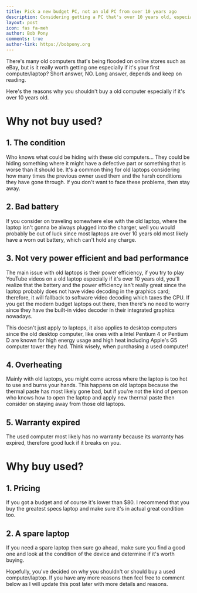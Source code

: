 ```yaml
---
title: Pick a new budget PC, not an old PC from over 10 years ago
description: Considering getting a PC that's over 10 years old, especially if its your first one? Think again.
layout: post
icon: fas fa-meh
author: Bob Pony
comments: true
author-link: https://bobpony.org
---
```

There's many old computers that's being flooded on online stores such as eBay, but is it really worth getting one especially if it's your first computer/laptop? Short answer, NO. Long answer, depends and keep on reading.

Here's the reasons why you shouldn't buy a old computer especially if it's over 10 years old.

# Why not buy used?

## 1. The condition
Who knows what could be hiding with these old computers... They could be hiding something where it might have a defective part or something that is worse than it should be. It's a common thing for old laptops considering how many times the previous owner used them and the harsh conditions they have gone through. If you don't want to face these problems, then stay away.

## 2. Bad battery
If you consider on traveling somewhere else with the old laptop, where the laptop isn't gonna be always plugged into the charger, well you would probably be out of luck since most laptops are over 10 years old most likely have a worn out battery, which can't hold any charge.

## 3. Not very power efficient and bad performance
The main issue with old laptops is their power efficiency, if you try to play YouTube videos on a old laptop especially if it's over 10 years old, you'll realize that the battery and the power efficiency isn't really great since the laptop probably does not have video decoding in the graphics card; therefore, it will fallback to software video decoding which taxes the CPU. If you get the modern budget laptops out there, then there's no need to worry since they have the built-in video decoder in their integrated graphics nowadays.

This doesn't just apply to laptops, it also applies to desktop computers since the old desktop computer, like ones with a Intel Pentium 4 or Pentium D are known for high energy usage and high heat including Apple's G5 computer tower they had. Think wisely, when purchasing a used computer!

## 4. Overheating
Mainly with old laptops, you might come across where the laptop is too hot to use and burns your hands. This happens on old laptops because the thermal paste has most likely gone bad, but if you're not the kind of person who knows how to open the laptop and apply new thermal paste then consider on staying away from those old laptops.

## 5. Warranty expired
The used computer most likely has no warranty because its warranty has expired, therefore good luck if it breaks on you.

# Why buy used?

## 1. Pricing
If you got a budget and of course it's lower than $80. I recommend that you buy the greatest specs laptop and make sure it's in actual great condition too.

## 2. A spare laptop
If you need a spare laptop then sure go ahead, make sure you find a good one and look at the condition of the device and determine if it's worth buying.

Hopefully, you've decided on why you shouldn't or should buy a used computer/laptop. If you have any more reasons then feel free to comment below as I will update this post later with more details and reasons.

